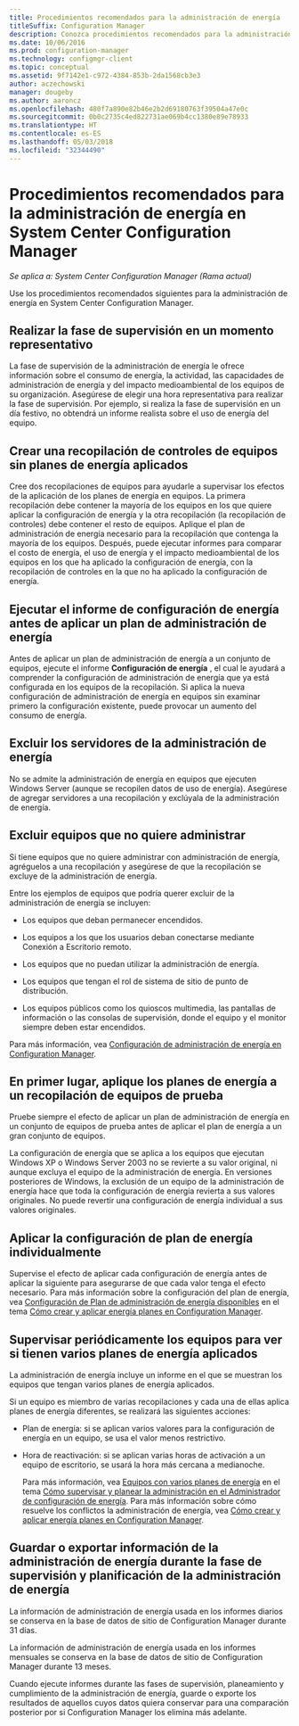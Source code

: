 ```yaml
---
title: Procedimientos recomendados para la administración de energía
titleSuffix: Configuration Manager
description: Conozca procedimientos recomendados para la administración de energía en System Center Configuration Manager.
ms.date: 10/06/2016
ms.prod: configuration-manager
ms.technology: configmgr-client
ms.topic: conceptual
ms.assetid: 9f7142e1-c972-4384-853b-2da1568cb3e3
author: aczechowski
manager: dougeby
ms.author: aaroncz
ms.openlocfilehash: 480f7a890e82b46e2b2d69180763f39504a47e0c
ms.sourcegitcommit: 0b0c2735c4ed822731ae069b4cc1380e89e78933
ms.translationtype: HT
ms.contentlocale: es-ES
ms.lasthandoff: 05/03/2018
ms.locfileid: "32344490"
---
```

# <a name="best-practices-for-power-management-in-system-center-configuration-manager"></a>Procedimientos recomendados para la administración de energía en System Center Configuration Manager

*Se aplica a: System Center Configuration Manager (Rama actual)*

Use los procedimientos recomendados siguientes para la administración de energía en System Center Configuration Manager.  

## <a name="perform-the-monitoring-phase-at-a-representative-time"></a>Realizar la fase de supervisión en un momento representativo  
 La fase de supervisión de la administración de energía le ofrece información sobre el consumo de energía, la actividad, las capacidades de administración de energía y del impacto medioambiental de los equipos de su organización. Asegúrese de elegir una hora representativa para realizar la fase de supervisión. Por ejemplo, si realiza la fase de supervisión en un día festivo, no obtendrá un informe realista sobre el uso de energía del equipo.  

## <a name="create-a-control-collection-of-computers-with-no-power-plans-applied"></a>Crear una recopilación de controles de equipos sin planes de energía aplicados  
 Cree dos recopilaciones de equipos para ayudarle a supervisar los efectos de la aplicación de los planes de energía en equipos. La primera recopilación debe contener la mayoría de los equipos en los que quiere aplicar la configuración de energía y la otra recopilación (la recopilación de controles) debe contener el resto de equipos. Aplique el plan de administración de energía necesario para la recopilación que contenga la mayoría de los equipos. Después, puede ejecutar informes para comparar el costo de energía, el uso de energía y el impacto medioambiental de los equipos en los que ha aplicado la configuración de energía, con la recopilación de controles en la que no ha aplicado la configuración de energía.  

## <a name="run-the-power-settings-report-before-you-apply-a-power-management-plan"></a>Ejecutar el informe de configuración de energía antes de aplicar un plan de administración de energía  
 Antes de aplicar un plan de administración de energía a un conjunto de equipos, ejecute el informe **Configuración de energía** , el cual le ayudará a comprender la configuración de administración de energía que ya está configurada en los equipos de la recopilación. Si aplica la nueva configuración de administración de energía en equipos sin examinar primero la configuración existente, puede provocar un aumento del consumo de energía.  

## <a name="exclude-servers-from-power-management"></a>Excluir los servidores de la administración de energía  
 No se admite la administración de energía en equipos que ejecuten Windows Server (aunque se recopilen datos de uso de energía). Asegúrese de agregar servidores a una recopilación y exclúyala de la administración de energía.  

## <a name="exclude-computers-that-you-do-not-want-to-manage"></a>Excluir equipos que no quiere administrar  
 Si tiene equipos que no quiere administrar con administración de energía, agréguelos a una recopilación y asegúrese de que la recopilación se excluye de la administración de energía.  

 Entre los ejemplos de equipos que podría querer excluir de la administración de energía se incluyen:  

-   Los equipos que deban permanecer encendidos.  

-   Los equipos a los que los usuarios deban conectarse mediante Conexión a Escritorio remoto.  

-   Los equipos que no puedan utilizar la administración de energía.  

-   Los equipos que tengan el rol de sistema de sitio de punto de distribución.  

-   Los equipos públicos como los quioscos multimedia, las pantallas de información o las consolas de supervisión, donde el equipo y el monitor siempre deben estar encendidos.  

 Para más información, vea [Configuración de administración de energía en Configuration Manager](../../../../core/clients/manage/power/configuring-power-management.md).  

## <a name="first-apply-power-plans-to-a-test-collection-of-computers"></a>En primer lugar, aplique los planes de energía a un recopilación de equipos de prueba  
 Pruebe siempre el efecto de aplicar un plan de administración de energía en un conjunto de equipos de prueba antes de aplicar el plan de energía a un gran conjunto de equipos.  

 La configuración de energía que se aplica a los equipos que ejecutan Windows XP o Windows Server 2003 no se revierte a su valor original, ni aunque excluya el equipo de la administración de energía. En versiones posteriores de Windows, la exclusión de un equipo de la administración de energía hace que toda la configuración de energía revierta a sus valores originales. No puede revertir una configuración de energía individual a sus valores originales.  

## <a name="apply-power-plan-settings-individually"></a>Aplicar la configuración de plan de energía individualmente  
 Supervise el efecto de aplicar cada configuración de energía antes de aplicar la siguiente para asegurarse de que cada valor tenga el efecto necesario. Para más información sobre la configuración del plan de energía, vea [Configuración de Plan de administración de energía disponibles](../../../../core/clients/manage/power/create-and-apply-power-plans.md#BKMK_Plans) en el tema [Cómo crear y aplicar energía planes en Configuration Manager](../../../../core/clients/manage/power/create-and-apply-power-plans.md).  

## <a name="regularly-monitor-computers-to-see-if-they-have-multiple-power-plans-applied"></a>Supervisar periódicamente los equipos para ver si tienen varios planes de energía aplicados  
 La administración de energía incluye un informe en el que se muestran los equipos que tengan varios planes de energía aplicados.  

 Si un equipo es miembro de varias recopilaciones y cada una de ellas aplica planes de energía diferentes, se realizará las siguientes acciones:  

-   Plan de energía: si se aplican varios valores para la configuración de energía en un equipo, se usa el valor menos restrictivo.  

-   Hora de reactivación: si se aplican varias horas de activación a un equipo de escritorio, se usará la hora más cercana a medianoche.  

     Para más información, vea [Equipos con varios planes de energía](../../../../core/clients/manage/power/monitor-and-plan-for-power-management.md#BKMK_Multiple) en el tema [Cómo supervisar y planear la administración en el Administrador de configuración de energía](../../../../core/clients/manage/power/monitor-and-plan-for-power-management.md). Para más información sobre cómo resuelve los conflictos la administración de energía, vea [Cómo crear y aplicar energía planes en Configuration Manager](../../../../core/clients/manage/power/create-and-apply-power-plans.md).  

## <a name="save-or-export-power-management-information-during-the-monitoring-and-planning-phase-of-power-management"></a>Guardar o exportar información de la administración de energía durante la fase de supervisión y planificación de la administración de energía  
 La información de administración de energía usada en los informes diarios se conserva en la base de datos de sitio de Configuration Manager durante 31 días.  

 La información de administración de energía usada en los informes mensuales se conserva en la base de datos de sitio de Configuration Manager durante 13 meses.  

 Cuando ejecute informes durante las fases de supervisión, planeamiento y cumplimiento de la administración de energía, guarde o exporte los resultados de aquellos cuyos datos quiera conservar para una comparación posterior por si Configuration Manager los elimina más adelante.  
